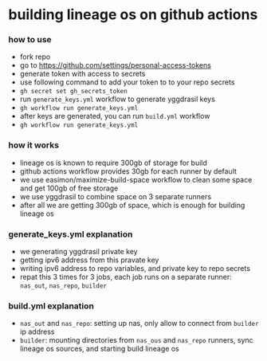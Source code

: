 # building lineage os on github actions

### how to use

- fork repo
- go to https://github.com/settings/personal-access-tokens
- generate token with access to secrets
- use following command to add your token to to your repo secrets
- `gh secret set gh_secrets_token`
- run `generate_keys.yml` workflow to generate yggdrasil keys
- `gh workflow run generate_keys.yml`
- after keys are generated, you can run `build.yml` workflow
- `gh workflow run generate_keys.yml`

### how it works

- lineage os is known to require 300gb of storage for build
- github actions workflow provides 30gb for each runner by default
- we use easimon/maximize-build-space workflow to clean some space and get 100gb of free storage
- we use yggdrasil to combine space on 3 separate runners
- after all we are getting 300gb of space, which is enough for building lineage os

### generate_keys.yml explanation

- we generating yggdrasil private key
- getting ipv6 address from this pravate key
- writing ipv6 address to repo variables, and private key to repo secrets
- repat this 3 times for 3 jobs, each job runs on a separate runner: `nas_out`, `nas_repo`, `builder`

### build.yml explanation

- `nas_out` and `nas_repo`: setting up nas, only allow to connect from `builder` ip address
- `builder`: mounting directories from `nas_ous` and `nas_repo` runners, sync lineage os sources, and starting build lineage os
